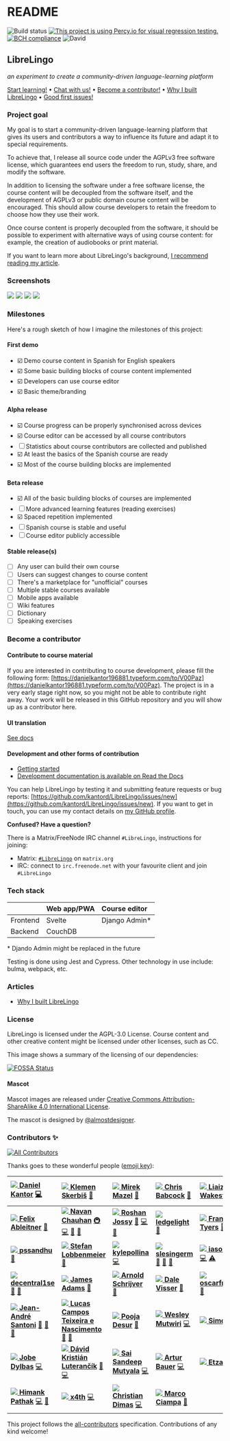 # README

![Build status](https://kantord.semaphoreci.com/badges/LibreLingo.svg?style=shields) [![This project is using Percy.io for visual regression testing.](https://percy.io/static/images/percy-badge.svg)](https://percy.io/LibreLingo/LibreLingo) [![BCH compliance](https://bettercodehub.com/edge/badge/kantord/LibreLingo?branch=master)](https://bettercodehub.com/) ![David](https://img.shields.io/david/kantord/LibreLingo)

## LibreLingo

_an experiment to create a community-driven language-learning platform_

 [Start learning!](https://librelingo.app/) • [Chat with us!](https://riot.im/app/#/room/#librelingo:matrix.org) • [Become a contributor!](./#become-a-contributor) • [Why I built LibreLingo](https://dev.to/kantord/why-i-built-librelingo-280o) • [Good first issues!](https://github.com/kantord/LibreLingo/issues?q=is%3Aopen+is%3Aissue+label%3A%22good+first+issue%22)

### Project goal

My goal is to start a community-driven language-learning platform that gives its users and contributors a way to influence its future and adapt it to special requirements.

To achieve that, I release all source code under the AGPLv3 free software license, which guarantees end users the freedom to run, study, share, and modify the software.

In addition to licensing the software under a free software license, the course content will be decoupled from the software itself, and the development of AGPLv3 or public domain course content will be encouraged. This should allow course developers to retain the freedom to choose how they use their work.

Once course content is properly decoupled from the software, it should be possible to experiment with alternative ways of using course content: for example, the creation of audiobooks or print material.

If you want to learn more about LibreLingo's background, [I recommend reading my article](https://dev.to/kantord/why-i-built-librelingo-280o).

### Screenshots

 ![](.gitbook/assets/screenshot1.png) ![](.gitbook/assets/screenshot2.png) ![](.gitbook/assets/screenshot3.png) ![](.gitbook/assets/screenshot4.png)

### Milestones

Here's a rough sketch of how I imagine the milestones of this project:

#### First demo

* ☑️ Demo course content in Spanish for English speakers
* ☑️ Some basic building blocks of course content implemented
* ☑️ Developers can use course editor
* ☑️ Basic theme/branding

#### Alpha release

* ☑️ Course progress can be properly synchronised across devices
* ☑️ Course editor can be accessed by all course contributors
* ☐ Statistics about course contributors are collected and published
* ☑️ At least the basics of the Spanish course are ready
* ☑️ Most of the course building blocks are implemented

#### Beta release

* ☑️ All of the basic building blocks of courses are implemented
* ☐ More advanced learning features \(reading exercises\)
* ☑️ Spaced repetition implemented
* ☐ Spanish course is stable and useful
* ☐ Course editor publicly accessible 

#### Stable release\(s\)

* ☐ Any user can build their own course
* ☐ Users can suggest changes to course content
* ☐ There's a marketplace for "unofficial" courses
* ☐ Multiple stable courses available
* ☐ Mobile apps available
* ☐ Wiki features
* ☐ Dictionary
* ☐ Speaking exercises

### Become a contributor

#### Contribute to course material

If you are interested in contributing to course development, please fill the following form: [https://danielkantor196881.typeform.com/to/V00Paz](https://danielkantor196881.typeform.com/to/V00Paz). The project is in a very early stage right now, so you might not be able to contribute right away. Your work will be released in this GitHub repository and you will show up as a contributor here.

#### UI translation

[See docs](https://librelingo.readthedocs.io/en/latest/translation/#translation)

#### Development and other forms of contribution

* [Getting started](https://github.com/kantord/LibreLingo/blob/master/docs/CONTRIBUTING.md)
* [Development documentation is available on Read the Docs](https://librelingo.readthedocs.io/en/latest/)

You can help LibreLingo by testing it and submitting feature requests or bug reports: [https://github.com/kantord/LibreLingo/issues/new](https://github.com/kantord/LibreLingo/issues/new). If you want to get in touch, you can use my contact details on [my GitHub profile](https://github.com/kantord).

**Confused? Have a question?**

There is a Matrix/FreeNode IRC channel `#LibreLingo`, instructions for joining:

* Matrix: [`#LibreLingo`](https://riot.im/app/#/room/#librelingo:matrix.org) on `matrix.org`
* IRC: connect to `irc.freenode.net` with your favourite client and join `#LibreLingo`

### Tech stack

| ​ | Web app/PWA | Course editor |
| :--- | :--- | :--- |
| Frontend | Svelte | Django Admin\* |
| Backend | CouchDB |  |

\* Djando Admin might be replaced in the future

Testing is done using Jest and Cypress. Other technology in use include: bulma, webpack, etc.

### Articles

* [Why I built LibreLingo](https://dev.to/kantord/why-i-built-librelingo-280o)

### License

LibreLingo is licensed under the AGPL-3.0 License. Course content and other creative content might be licensed under other licenses, such as CC.

This image shows a summary of the licensing of our dependencies:

[![FOSSA Status](https://app.fossa.io/api/projects/git%2Bgithub.com%2Fkantord%2FLibreLingo.svg?type=large)](https://app.fossa.io/projects/git%2Bgithub.com%2Fkantord%2FLibreLingo?ref=badge_large)

#### Mascot

  
Mascot images are released under [Creative Commons Attribution-ShareAlike 4.0 International License](http://creativecommons.org/licenses/by-sa/4.0/).

The mascot is designed by [@almostdesigner](https://github.com/almostdesigner).

### Contributors ✨

[![All Contributors](https://img.shields.io/badge/all_contributors-46-orange.svg?style=flat-square)](./#contributors-) 

Thanks goes to these wonderful people \([emoji key](https://allcontributors.org/docs/en/emoji-key)\):

| [![](https://avatars2.githubusercontent.com/u/3704904?v=4) **Daniel Kantor**](https://www.daniel-kantor.com/cv/) [💻](https://github.com/kantord/LibreLingo/commits?author=kantord) | [![](https://avatars3.githubusercontent.com/u/50620416?v=4) **Klemen Skerbiš**](https://github.com/aha999) [🤔](./#ideas-aha999) | [![](https://avatars0.githubusercontent.com/u/7361228?v=4) **Mirek Mazel**](https://github.com/12people) [🤔](./#ideas-12people) | [![](https://avatars0.githubusercontent.com/u/12728?v=4) **Chris Babcock**](http://tbg.asciiking.com/about.html) [🤔](./#ideas-swift2plunder) | [![](https://avatars2.githubusercontent.com/u/7890201?v=4) **Liaizon Wakest**](http://wake.st) [🤔](./#ideas-wakest) | [![](https://avatars3.githubusercontent.com/u/1479555?v=4) **Trolli Schmittlauch**](https://github.com/schmittlauch) [🤔](./#ideas-schmittlauch) | [![](https://avatars3.githubusercontent.com/u/7600265?v=4) **Jérôme Deuchnord**](https://deuchnord.fr) [🤔](./#ideas-Deuchnord) |
| :--- | :--- | :--- | :--- | :--- | :--- | :--- |
| [![](https://avatars1.githubusercontent.com/u/1044450?v=4) **Felix Ableitner**](https://gitea.nutomic.com/nutomic) [🐛](https://github.com/kantord/LibreLingo/issues?q=author%3ANutomic) | [![](https://avatars1.githubusercontent.com/u/29234112?v=4) **Navan Chauhan**](http://navanchauhan.me) [🚇](./#infra-navanchauhan) [💻](https://github.com/kantord/LibreLingo/commits?author=navanchauhan) [🎨](./#design-navanchauhan) [📖](https://github.com/kantord/LibreLingo/commits?author=navanchauhan) | [![](https://avatars0.githubusercontent.com/u/8488446?v=4) **Roshan Jossy**](http://roshanjossey.github.io) [🤔](./#ideas-Roshanjossey) [💻](https://github.com/kantord/LibreLingo/commits?author=Roshanjossey) [📖](https://github.com/kantord/LibreLingo/commits?author=Roshanjossey) | [![](https://avatars0.githubusercontent.com/u/57244557?v=4) **ledgelight**](https://github.com/ledgelight) [🤔](./#ideas-ledgelight) | [![](https://avatars3.githubusercontent.com/u/449545?v=4) **Francis Tyers**](http://xixona.dlsi.ua.es/~fran/) [🤔](./#ideas-ftyers) [📖](https://github.com/kantord/LibreLingo/commits?author=ftyers) | [![](https://avatars0.githubusercontent.com/u/7551116?v=4) **titanix**](https://netspring.wordpress.com) [🤔](./#ideas-titanix) | [![](https://avatars2.githubusercontent.com/u/139841?v=4) **Michael Moroni**](http://diasp.eu/u/airon90) [🌍](./#translation-airon90) |
| [![](https://avatars1.githubusercontent.com/u/11130930?v=4) **pssandhu**](https://github.com/pssandhu) [🎨](./#design-pssandhu) | [![](https://avatars2.githubusercontent.com/u/36509607?v=4) **Stefan Lobbenmeier**](https://github.com/StefanLobbenmeier) [🐛](https://github.com/kantord/LibreLingo/issues?q=author%3AStefanLobbenmeier) | [![](https://avatars2.githubusercontent.com/u/13981456?v=4) **kylepollina**](https://kylepollina.github.io/) [💻](https://github.com/kantord/LibreLingo/commits?author=kylepollina) | [![](https://avatars1.githubusercontent.com/u/62794315?v=4) **slesingerm**](https://github.com/slesingerm) [🤔](./#ideas-slesingerm) [🐛](https://github.com/kantord/LibreLingo/issues?q=author%3Aslesingerm) [👀](https://github.com/kantord/LibreLingo/pulls?q=is%3Apr+reviewed-by%3Aslesingerm) | [![](https://avatars3.githubusercontent.com/u/44037134?v=4) **iasonasma**](https://github.com/iasonasma) [💻](https://github.com/kantord/LibreLingo/commits?author=iasonasma) [⚠️](https://github.com/kantord/LibreLingo/commits?author=iasonasma) | [![](https://avatars3.githubusercontent.com/u/19930411?v=4) **Caroline Delesalle**](http://carolinedelesalle.com) [🎨](./#design-almostdesigner) | [![](https://avatars3.githubusercontent.com/u/9154908?v=4) **borbota**](https://github.com/borbota) [🐛](https://github.com/kantord/LibreLingo/issues?q=author%3Aborbota) |
| [![](https://avatars1.githubusercontent.com/u/1991377?v=4) **decentral1se**](https://decentral1.se/) [📖](https://github.com/kantord/LibreLingo/commits?author=decentral1se) [🤔](./#ideas-decentral1se) | [![](https://avatars1.githubusercontent.com/u/1328158?v=4) **James Adams**](https://www.drought.gov/drought/data-maps-tools/software) [🐛](https://github.com/kantord/LibreLingo/issues?q=author%3Amonocongo) | [![](https://avatars3.githubusercontent.com/u/5111931?v=4) **Arnold Schrijver**](https://innercircles.community) [🤔](./#ideas-aschrijver) | [![](https://avatars1.githubusercontent.com/u/490575?v=4) **Dale Visser**](http://dalevisser.wordpress.com/) [🐛](https://github.com/kantord/LibreLingo/issues?q=author%3Adwvisser) | [![](https://avatars2.githubusercontent.com/u/32189143?v=4) **oscarfrancois**](https://github.com/oscarfrancois) [📖](https://github.com/kantord/LibreLingo/commits?author=oscarfrancois) | [![](https://avatars2.githubusercontent.com/u/16763338?v=4) **dhelmr**](https://github.com/dhelmr) [💻](https://github.com/kantord/LibreLingo/commits?author=dhelmr) | [![](https://avatars0.githubusercontent.com/u/30969346?v=4) **Matt**](https://doamatto.xyz) [👀](https://github.com/kantord/LibreLingo/pulls?q=is%3Apr+reviewed-by%3Adoamatto) [🐛](https://github.com/kantord/LibreLingo/issues?q=author%3Adoamatto) [🚧](./#maintenance-doamatto) [💻](https://github.com/kantord/LibreLingo/commits?author=doamatto) [📖](https://github.com/kantord/LibreLingo/commits?author=doamatto) |
| [![](https://avatars1.githubusercontent.com/u/442722?v=4) **Jean-André Santoni**](http://www.lakka.tv) [🤔](./#ideas-kivutar) [📖](https://github.com/kantord/LibreLingo/commits?author=kivutar) [🎨](./#design-kivutar) | [![](https://avatars2.githubusercontent.com/u/16941916?v=4) **Lucas Campos Teixeira e Nascimento**](https://github.com/LucasCTN) [📖](https://github.com/kantord/LibreLingo/commits?author=LucasCTN) [🤔](./#ideas-LucasCTN) | [![](https://avatars1.githubusercontent.com/u/54051795?v=4) **Pooja Desur**](https://github.com/poojadesur) [📖](https://github.com/kantord/LibreLingo/commits?author=poojadesur) | [![](https://avatars2.githubusercontent.com/u/36151585?v=4) **Wesley Mutwiri**](https://github.com/wesleymutwiri) [💻](https://github.com/kantord/LibreLingo/commits?author=wesleymutwiri) | [![](https://avatars0.githubusercontent.com/u/8921?v=4) **Simon B.**](https://github.com/sesam) [🤔](./#ideas-sesam) | [![](https://avatars0.githubusercontent.com/u/45932358?v=4) **Karthik Shetty**](https://github.com/karthikshetty03) [🚧](./#maintenance-karthikshetty03) | [![](https://avatars3.githubusercontent.com/u/25023919?v=4) **Joshua Ide**](https://github.com/joshyide) [💻](https://github.com/kantord/LibreLingo/commits?author=joshyide) |
| [![](https://avatars0.githubusercontent.com/u/13896705?v=4) **Jobe Dylbas**](https://github.com/jobedylbas) [💻](https://github.com/kantord/LibreLingo/commits?author=jobedylbas) | [![](https://avatars3.githubusercontent.com/u/72352073?v=4) **Dávid Kristián Luterančík**](https://github.com/DavidLuterancik) [🤔](./#ideas-DavidLuterancik) [💻](https://github.com/kantord/LibreLingo/commits?author=DavidLuterancik) | [![](https://avatars1.githubusercontent.com/u/34064492?v=4) **Sai Sandeep Mutyala**](http://heliostrike.github.io) [💻](https://github.com/kantord/LibreLingo/commits?author=HelioStrike) | [![](https://avatars0.githubusercontent.com/u/27014858?v=4) **Artur Bauer**](https://arturbauer.1mb.site/) [💻](https://github.com/kantord/LibreLingo/commits?author=ArturBa) | [![](https://avatars0.githubusercontent.com/u/27155534?v=4) **Etza**](https://github.com/panditita) [💻](https://github.com/kantord/LibreLingo/commits?author=panditita) | [![](https://avatars3.githubusercontent.com/u/24424170?v=4) **Kyle Mumma**](https://kylemumma.github.io) [💻](https://github.com/kantord/LibreLingo/commits?author=kylemumma) [🤔](./#ideas-kylemumma) | [![](https://avatars1.githubusercontent.com/u/26196125?v=4) **zinovik**](https://github.com/zinovik) [💻](https://github.com/kantord/LibreLingo/commits?author=zinovik) |
| [![](https://avatars0.githubusercontent.com/u/26011845?v=4) **Himank Pathak**](https://himankpathak.me) [💻](https://github.com/kantord/LibreLingo/commits?author=himankpathak) [🐛](https://github.com/kantord/LibreLingo/issues?q=author%3Ahimankpathak) | [![](https://avatars0.githubusercontent.com/u/12177451?v=4) **x4th**](https://github.com/x4th) [💻](https://github.com/kantord/LibreLingo/commits?author=x4th) | [![](https://avatars1.githubusercontent.com/u/11202498?v=4) **Christian Dimas**](https://github.com/kenanchristian) [💻](https://github.com/kantord/LibreLingo/commits?author=kenanchristian) | [![](https://avatars2.githubusercontent.com/u/372887?v=4) **Marco Ciampa**](https://github.com/ciampix) [🐛](https://github.com/kantord/LibreLingo/issues?q=author%3Aciampix) |  |  |  |

This project follows the [all-contributors](https://github.com/all-contributors/all-contributors) specification. Contributions of any kind welcome!

